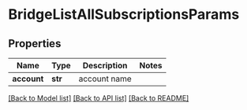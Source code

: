 # BridgeListAllSubscriptionsParams

## Properties
Name | Type | Description | Notes
------------ | ------------- | ------------- | -------------
**account** | **str** | account name | 

[[Back to Model list]](../README.md#documentation-for-models) [[Back to API list]](../README.md#documentation-for-api-endpoints) [[Back to README]](../README.md)


